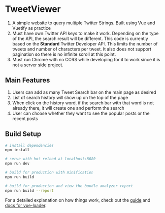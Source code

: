 # TweetViewer

1. A simple website to query multiple Twitter Strings. Built using Vue and Vuetify as practice
2. Must have own Twitter API keys to make it work. Depending on the type of the API, the search result will be different. This code is currently based on the <b>Standard</b> Twitter Developer API. This limits the number of tweets and number of characters per tweet. It also does not support pagination so there is no infinite scroll at this point.
3. Must run Chrome with no CORS while developing for it to work since it is not a server side project.

## Main Features
1. Users can add as many Tweet Search bar on the main page as desired
2. List of search history will show up on the top of the page
3. When click on the history word, if the search bar with that word is not already there, it will create one and perform the search
4. User can choose whether they want to see the popular posts or the recent posts

## Build Setup

``` bash
# install dependencies
npm install

# serve with hot reload at localhost:8080
npm run dev

# build for production with minification
npm run build

# build for production and view the bundle analyzer report
npm run build --report
```

For a detailed explanation on how things work, check out the [guide](http://vuejs-templates.github.io/webpack/) and [docs for vue-loader](http://vuejs.github.io/vue-loader).

